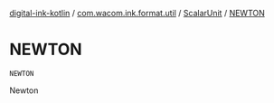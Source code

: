 [digital-ink-kotlin](../../index.md) / [com.wacom.ink.format.util](../index.md) / [ScalarUnit](index.md) / [NEWTON](./-n-e-w-t-o-n.md)

# NEWTON

`NEWTON`

Newton

